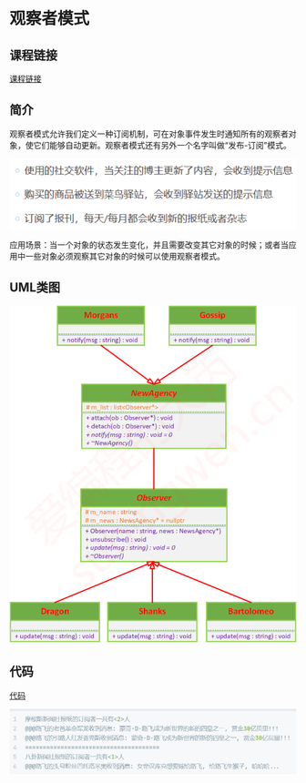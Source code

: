 # 观察者模式

## 课程链接

[课程链接](https://subingwen.cn/design-patterns/observer/)

## 简介

观察者模式允许我们定义一种订阅机制，可在对象事件发生时通知所有的观察者对象，使它们能够自动更新。观察者模式还有另外一个名字叫做“发布-订阅”模式。

![例子](image.png)

应用场景：当一个对象的状态发生变化，并且需要改变其它对象的时候；或者当应用中一些对象必须观察其它对象的时候可以使用观察者模式。

## UML类图

![UML类图](image-20230113013758723.png)

## 代码

[代码](./sample.cpp)

![输出](image-1.png)
